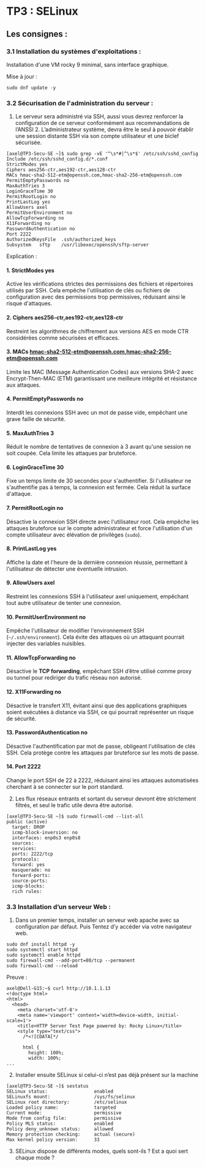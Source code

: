 # TP3 : SELinux

## Les consignes :

### 3.1 Installation du systèmes d'exploitations :

Installation d'une VM rocky 9 minimal, sans interface graphique.

Mise à jour :
```
sudo dnf update -y
```

### 3.2 Sécurisation de l'administration du serveur :

1. Le serveur sera administré via SSH, aussi vous devrez renforcer la configuration de ce serveur
conformément aux recommandations de l’ANSSI 2. L’administrateur système, devra être le seul à pouvoir
établir une session distante SSH via son compte utilisateur et une biclef sécurisée.

```
[axel@TP3-Secu-SE ~]$ sudo grep -vE '^\s*#|^\s*$' /etc/ssh/sshd_config
Include /etc/ssh/sshd_config.d/*.conf
StrictModes yes
Ciphers aes256-ctr,aes192-ctr,aes128-ctr
MACs hmac-sha2-512-etm@openssh.com,hmac-sha2-256-etm@openssh.com
PermitEmptyPasswords no
MaxAuthTries 3
LoginGraceTime 30
PermitRootLogin no
PrintLastLog yes
AllowUsers axel
PermitUserEnvironment no
AllowTcpForwarding no
X11Forwarding no
PasswordAuthentication no
Port 2222
AuthorizedKeysFile	.ssh/authorized_keys
Subsystem	sftp	/usr/libexec/openssh/sftp-server
```

Explication :

#### 1. **StrictModes yes**  
Active les vérifications strictes des permissions des fichiers et répertoires utilisés par SSH. Cela empêche l'utilisation de clés ou fichiers de configuration avec des permissions trop permissives, réduisant ainsi le risque d'attaques.  

#### 2. **Ciphers aes256-ctr,aes192-ctr,aes128-ctr**  
Restreint les algorithmes de chiffrement aux versions AES en mode CTR considérées comme sécurisées et efficaces.  

#### 3. **MACs hmac-sha2-512-etm@openssh.com,hmac-sha2-256-etm@openssh.com**  
Limite les MAC (Message Authentication Codes) aux versions SHA-2 avec Encrypt-Then-MAC (ETM) garantissant une meilleure intégrité et résistance aux attaques.  

#### 4. **PermitEmptyPasswords no**  
Interdit les connexions SSH avec un mot de passe vide, empêchant une grave faille de sécurité.  

#### 5. **MaxAuthTries 3**  
Réduit le nombre de tentatives de connexion à 3 avant qu'une session ne soit coupée. Cela limite les attaques par bruteforce.  

#### 6. **LoginGraceTime 30**  
Fixe un temps limite de 30 secondes pour s'authentifier. Si l'utilisateur ne s'authentifie pas à temps, la connexion est fermée. Cela réduit la surface d'attaque.  

#### 7. **PermitRootLogin no**  
Désactive la connexion SSH directe avec l'utilisateur root. Cela empêche les attaques bruteforce sur le compte administrateur et force l'utilisation d'un compte utilisateur avec élévation de privilèges (`sudo`).  

#### 8. **PrintLastLog yes**  
Affiche la date et l'heure de la dernière connexion réussie, permettant à l'utilisateur de détecter une éventuelle intrusion.  

#### 9. **AllowUsers axel**  
Restreint les connexions SSH à l'utilisateur axel uniquement, empêchant tout autre utilisateur de tenter une connexion.  

#### 10. **PermitUserEnvironment no**  
Empêche l'utilisateur de modifier l'environnement SSH (`~/.ssh/environment`). Cela évite des attaques où un attaquant pourrait injecter des variables nuisibles.  

#### 11. **AllowTcpForwarding no**  
Désactive le **TCP forwarding**, empêchant SSH d’être utilisé comme proxy ou tunnel pour rediriger du trafic réseau non autorisé.  

#### 12. **X11Forwarding no**  
Désactive le transfert X11, évitant ainsi que des applications graphiques soient exécutées à distance via SSH, ce qui pourrait représenter un risque de sécurité.  

#### 13. **PasswordAuthentication no**  
Désactive l'authentification par mot de passe, obligeant l'utilisation de clés SSH. Cela protège contre les attaques par bruteforce sur les mots de passe.  

#### 14. **Port 2222**  
Change le port SSH de 22 à 2222, réduisant ainsi les attaques automatisées cherchant à se connecter sur le port standard.  

2. Les flux réseaux entrants et sortant du serveur devront être strictement filtrés, et seul le trafic utile
devra être autorisé.

```
[axel@TP3-Secu-SE ~]$ sudo firewall-cmd --list-all
public (active)
  target: DROP
  icmp-block-inversion: no
  interfaces: enp0s3 enp0s8
  sources: 
  services: 
  ports: 2222/tcp
  protocols: 
  forward: yes
  masquerade: no
  forward-ports: 
  source-ports: 
  icmp-blocks: 
  rich rules: 
```

### 3.3 Installation d’un serveur Web :

1. Dans un premier temps, installer un serveur web apache avec sa configuration par défaut. Puis
Tentez d’y accéder via votre navigateur web.

```
sudo dnf install httpd -y
sudo systemctl start httpd
sudo systemctl enable httpd
sudo firewall-cmd --add-port=80/tcp --permanent
sudo firewall-cmd --reload
```

Preuve :
```
axel@Dell-G15:~$ curl http://10.1.1.13
<!doctype html>
<html>
  <head>
    <meta charset='utf-8'>
    <meta name='viewport' content='width=device-width, initial-scale=1'>
    <title>HTTP Server Test Page powered by: Rocky Linux</title>
    <style type="text/css">
      /*<![CDATA[*/
      
      html {
        height: 100%;
        width: 100%;
...
```

2. Installer ensuite SELinux si celui-ci n’est pas déjà présent sur la machine

```
[axel@TP3-Secu-SE ~]$ sestatus
SELinux status:                 enabled
SELinuxfs mount:                /sys/fs/selinux
SELinux root directory:         /etc/selinux
Loaded policy name:             targeted
Current mode:                   permissive
Mode from config file:          permissive
Policy MLS status:              enabled
Policy deny_unknown status:     allowed
Memory protection checking:     actual (secure)
Max kernel policy version:      33
```

3. SELinux dispose de différents modes, quels sont-ils ? Est a quoi sert chaque mode ?

